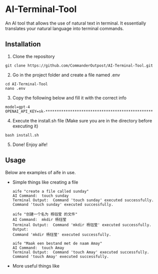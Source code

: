 # AI-Terminal-Tool
An AI tool that allows the use of natural text in terminal. It essentially translates your natural language into terminal commands. 

## Installation
1. Clone the repository
```
git clone https://github.com/CommanderOutpost/AI-Terminal-Tool.git
```
2. Go in the project folder and create a file named .env
```
cd AI-Terminal-Tool
nano .env
```
3. Copy the following below and fill it with the correct info
```
model=gpt-4
OPENAI_API_KEY=sk-************************************************
```
4. Execute the install.sh file (Make sure you are in the directory before executing it)
```
bash install.sh
```
5. Done! Enjoy aife!

## Usage
Below are examples of aife in use.
* Simple things like creating a file
  ```
  aife "create a file called sunday"
  AI Command:  touch sunday 
  Terminal Output:  Command 'touch sunday' executed successfully.
  Command 'touch sunday' executed successfully.
  ```
  
  ```
  aife "创建一个名为 杨钰莹 的文件"
  AI Command:  mkdir 杨钰莹 
  Terminal Output:  Command 'mkdir 杨钰莹' executed successfully. Output: 
  Command 'mkdir 杨钰莹' executed successfully.
  ```
  
  ```
  aife "Maak een bestand met de naam Amay"
  AI Command:  touch Amay 
  Terminal Output:  Command 'touch Amay' executed successfully.
  Command 'touch Amay' executed successfully.
  ```
* More useful things like
